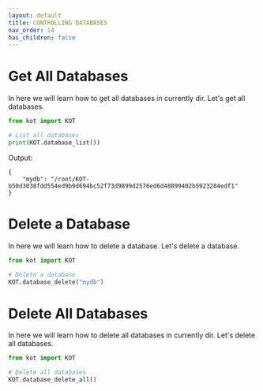 ```yaml
---
layout: default
title: CONTROLLING DATABASES
nav_order: 14
has_children: false
---
```


# Get All Databases
In here we will learn how to get all databases in currently dir. Let's get all databases.

```python
from kot import KOT

# List all databases
print(KOT.database_list())
```

Output:

```console
{
    "mydb": "/root/KOT-b50d3038fdd554ed9b9d694bc52f73d9899d2576ed6d48899402b5923284edf1"
}
```

# Delete a Database
In here we will learn how to delete a database. Let's delete a database.

```python
from kot import KOT

# Delete a database
KOT.database_delete("mydb")
```

# Delete All Databases
In here we will learn how to delete all databases in currently dir. Let's delete all databases.

```python   
from kot import KOT

# Delete all databases
KOT.database_delete_all()
```
